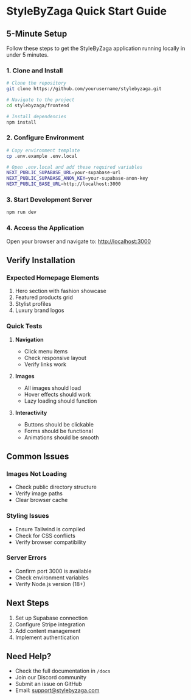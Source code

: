 # StyleByZaga Quick Start Guide

## 5-Minute Setup

Follow these steps to get the StyleByZaga application running locally in under 5 minutes.

### 1. Clone and Install

```bash
# Clone the repository
git clone https://github.com/yourusername/stylebyzaga.git

# Navigate to the project
cd stylebyzaga/frontend

# Install dependencies
npm install
```

### 2. Configure Environment

```bash
# Copy environment template
cp .env.example .env.local

# Open .env.local and add these required variables
NEXT_PUBLIC_SUPABASE_URL=your-supabase-url
NEXT_PUBLIC_SUPABASE_ANON_KEY=your-supabase-anon-key
NEXT_PUBLIC_BASE_URL=http://localhost:3000
```

### 3. Start Development Server

```bash
npm run dev
```

### 4. Access the Application

Open your browser and navigate to:
[http://localhost:3000](http://localhost:3000)

## Verify Installation

### Expected Homepage Elements

1. Hero section with fashion showcase
2. Featured products grid
3. Stylist profiles
4. Luxury brand logos

### Quick Tests

1. **Navigation**
   - Click menu items
   - Check responsive layout
   - Verify links work

2. **Images**
   - All images should load
   - Hover effects should work
   - Lazy loading should function

3. **Interactivity**
   - Buttons should be clickable
   - Forms should be functional
   - Animations should be smooth

## Common Issues

### Images Not Loading
- Check public directory structure
- Verify image paths
- Clear browser cache

### Styling Issues
- Ensure Tailwind is compiled
- Check for CSS conflicts
- Verify browser compatibility

### Server Errors
- Confirm port 3000 is available
- Check environment variables
- Verify Node.js version (18+)

## Next Steps

1. Set up Supabase connection
2. Configure Stripe integration
3. Add content management
4. Implement authentication

## Need Help?

- Check the full documentation in `/docs`
- Join our Discord community
- Submit an issue on GitHub
- Email: support@stylebyzaga.com
